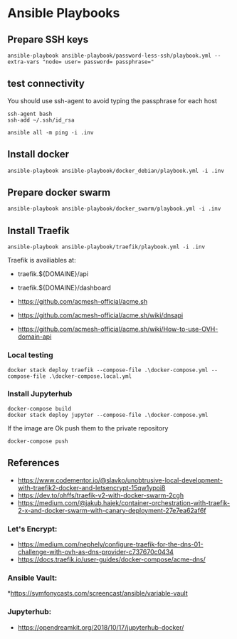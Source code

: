 # Ansible Playbooks

## Prepare SSH keys

`ansible-playbook ansible-playbook/password-less-ssh/playbook.yml --extra-vars "node= user= password= passphrase="`

## test connectivity

You should use ssh-agent to avoid typing the passphrase for each host

```
ssh-agent bash
ssh-add ~/.ssh/id_rsa
```

`ansible all -m ping -i .inv`

## Install docker

`ansible-playbook ansible-playbook/docker_debian/playbook.yml -i .inv`

## Prepare docker swarm

`ansible-playbook ansible-playbook/docker_swarm/playbook.yml -i .inv`

## Install Traefik

`ansible-playbook ansible-playbook/traefik/playbook.yml -i .inv`

Traefik is availiables at:
* traefik.${DOMAINE}/api
* traefik.${DOMAINE}/dashboard


* https://github.com/acmesh-official/acme.sh
* https://github.com/acmesh-official/acme.sh/wiki/dnsapi
* https://github.com/acmesh-official/acme.sh/wiki/How-to-use-OVH-domain-api


### Local testing

`docker stack deploy traefik --compose-file .\docker-compose.yml --compose-file .\docker-compose.local.yml`

### Install Jupyterhub

```
docker-compose build
docker stack deploy jupyter --compose-file .\docker-compose.yml
```

If the image are Ok push them to the private repository 

```
docker-compose push
```

## References

* https://www.codementor.io/@slavko/unobtrusive-local-development-with-traefik2-docker-and-letsencrypt-15qw1ypoi8
* https://dev.to/ohffs/traefik-v2-with-docker-swarm-2cgh
* https://medium.com/@jakub.hajek/container-orchestration-with-traefik-2-x-and-docker-swarm-with-canary-deployment-27e7ea62af6f

### Let's Encrypt:
* https://medium.com/nephely/configure-traefik-for-the-dns-01-challenge-with-ovh-as-dns-provider-c737670c0434
* https://docs.traefik.io/user-guides/docker-compose/acme-dns/

### Ansible Vault:
*https://symfonycasts.com/screencast/ansible/variable-vault

### Jupyterhub:
* https://opendreamkit.org/2018/10/17/jupyterhub-docker/